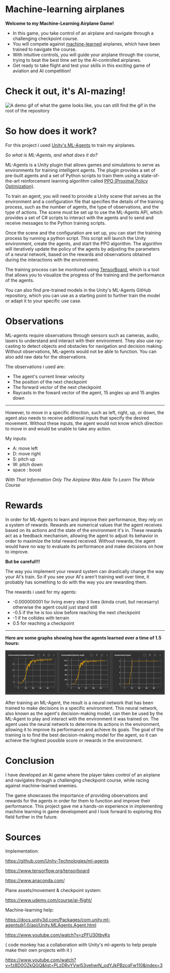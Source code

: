 # Machine-learning airplanes

**Welcome to my Machine-Learning Airplane Game!**

- In this game, you take control of an airplane and navigate through a challenging checkpoint course.
- You will compete against [machine-learned](https://en.wikipedia.org/wiki/Machine_learning) airplanes, which have been trained to navigate the course.
- With intuitive controls, you will guide your airplane through the course, trying to beat the best time set by the AI-controlled airplanes.
- Get ready to take flight and test your skills in this exciting game of aviation and AI competition!


# Check it out, it's AI-mazing!

![A demo gif of what the game looks like, you can still find the gif in the root of the repository](DemoAirplanesGithub.gif)

# So how does it work?

For this project i used [Unity's ML-Agents](https://github.com/Unity-Technologies/ml-agents) to train my airplanes.

*So what is ML-Agents, and what does it do?*

ML-Agents is a Unity plugin that allows games and simulations to serve as environments for training intelligent agents. The plugin provides a set of pre-built agents and a set of Python scripts to train them using a state-of-the-art reinforcement learning algorithm called [PPO (Proximal Policy Optimization)](https://towardsdatascience.com/proximal-policy-optimization-ppo-explained-abed1952457b).

To train an agent, you will need to provide a Unity scene that serves as the environment and a configuration file that specifies the details of the training process, such as the number of agents, the type of observations, and the type of actions. The scene must be set up to use the ML-Agents API, which provides a set of C# scripts to interact with the agents and to send and receive messages to the Python training scripts.

Once the scene and the configuration are set up, you can start the training process by running a python script. This script will launch the Unity environment, create the agents, and start the PPO algorithm. The algorithm will iteratively update the policy of the agents by adjusting the parameters of a neural network, based on the rewards and observations obtained during the interactions with the environment.

The training process can be monitored using [TensorBoard](https://www.tensorflow.org/tensorboard), which is a tool that allows you to visualize the progress of the training and the performance of the agents.

You can also find pre-trained models in the Unity's ML-Agents GitHub repository, which you can use as a starting point to further train the model or adapt it to your specific use case.

# Observations

ML-agents require observations through sensors such as cameras, audio, lasers to understand and interact with their environment. They also use ray-casting to detect objects and obstacles for navigation and decision making. Without observations, ML-agents would not be able to function.
You can also add raw data for the observations.

The observations i used are:
- The agent's current linear velocity
- The position of the next checkpoint
- The forward vector of the next checkpoint
- Raycasts in the foward vector of the agent, 15 angles up and 15 angles down

---

However, to move in a specific direction, such as left, right, up, or down, the agent also needs to receive additional inputs that specify the desired movement. Without these inputs, the agent would not know which direction to move in and would be unable to take any action.

My inputs:

- A: move left
- D: move right
-  S: pitch up
- W: pitch down
- space : boost

*With That Information Only The Airplane Was Able To Learn The Whole Course*

# Rewards

In order for ML-Agents to learn and improve their performance, they rely on a system of rewards. Rewards are numerical values that the agent receives based on its actions and the state of the environment it's in. These rewards act as a feedback mechanism, allowing the agent to adjust its behavior in order to maximize the total reward received. Without rewards, the agent would have no way to evaluate its performance and make decisions on how to improve.

**But be careful!!!**

The way you implement your reward system can drastically change the way your AI's train.
So if you see your AI's aren't training well over time, it probably has something to do with the way you are rewarding them.

The rewards i used for my agents:
- -0.000000001 for living every step it lives (kinda cruel, but necesarry) otherwise the agent could just stand still
- -0.5  if the he is too slow before reaching the next checkpoint
- -1 if he collides with terrain
-   0.5 for reaching a checkpoint


------------

**Here are some graphs showing how the agents learned over a time of 1.5 hours:**

![Picture showing the learning process of the agents](TensorBoard.PNG)

After training an ML-Agent, the result is a neural network that has been trained to make decisions in a specific environment. This neural network, also known as the agent's decision-making model, can then be used by the ML-Agent to play and interact with the environment it was trained on. The agent uses the neural network to determine its actions in the environment, allowing it to improve its performance and achieve its goals. The goal of the training is to find the best decision-making model for the agent, so it can achieve the highest possible score or rewards in the environment.

# Conclusion

I have developed an AI game where the player takes control of an airplane and navigates through a challenging checkpoint course, while racing against machine-learned enemies. 

The game showcases the importance of providing observations and rewards for the agents in order for them to function and improve their performance. This project gave me a hands-on experience in implementing machine learning in game development and I look forward to exploring this field further in the future.

# Sources

Implementation:

https://github.com/Unity-Technologies/ml-agents

https://www.tensorflow.org/tensorboard

https://www.anaconda.com/

Plane assets/movement & checkpoint system:

https://www.udemy.com/course/ai-flight/

Machine-learning help:

https://docs.unity3d.com/Packages/com.unity.ml-agents@1.0/api/Unity.MLAgents.Agent.html

https://www.youtube.com/watch?v=zPFU30tbyKs

( code monkey has a collaboration with Unity's ml-agents to help people make their own projects with it )

https://www.youtube.com/watch?v=fz8D0OZkQGQ&list=PLzDRvYVwl53vehwiN_odYJkPBzcqFw110&index=3
